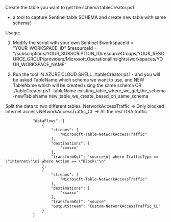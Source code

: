 Create the table you want to get the schema
tableCreator.ps1
- a tool to capture Sentinel table SCHEMA and create new table with same schema!

Usage:
1) Modify the script with your own Sentinel 
$workspaceId = "YOUR_WORKSPACE_ID"
$resourceId = "/subscriptions/YOUR_SUBSCRIPTION_ID/resourceGroups/YOUR_RESOURCE_GROUP/providers/Microsoft.OperationalInsights/workspaces/YOUR_WORKSPACE_NAME"

2) Run the tool IN AZURE CLOUD SHELL
./tableCreator.ps1 - and you will be asked TableName which schema we want to use, and NEW TableName which will be created using the same schema
OR
./tableCreator.ps1 -tableName existing_table_where_we_get_the_schema -newTableName new_table_we_create_based_on_same_schema

Split the data to two different tables:
NetworkAccessTraffic -> Only blocked Internet access
NetworkAccessTraffic_CL -> All the rest GSA traffic

                "dataFlows": [
                    {
                        "streams": [
                            "Microsoft-Table-NetworkAccessTraffic"
                        ],
                        "destinations": [
                            "xxxxxx"
                        ],
                        "transformKql": "source\n| where TrafficType == \"internet\"\n| where Action == \"Block\"\n"
                    },
                    {
                        "streams": [
                            "Microsoft-Table-NetworkAccessTraffic"
                        ],
                        "destinations": [
                            "xxxxxx"
                        ],
                        "transformKql": "source",
                        "outputStream": "Custom-NetworkAccessTraffic_CL"
                    }
                ]
